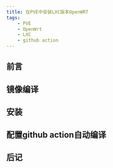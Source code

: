```yaml
---
title: 在PVE中安装LXC版本OpenWRT
tags:
    - PVE
    - OpenWrt
    - LXC
    - github action
---
```


## 前言

## 镜像编译

## 安装

## 配置github action自动编译

## 后记